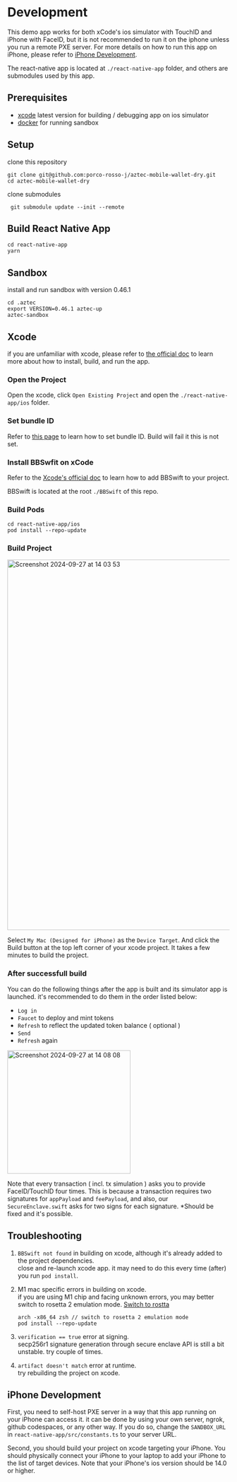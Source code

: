 # Development

This demo app works for both xCode's ios simulator with TouchID and iPhone with FaceID, but it is not recommended to run it on the iphone unless you run a remote PXE server. For more details on how to run this app on iPhone, please refer to [iPhone Development](#iphone-development).

The react-native app is located at `./react-native-app` folder, and others are submodules used by this app.

## Prerequisites

- [xcode](https://developer.apple.com/xcode/) latest version for building / debugging app on ios simulator
- [docker](https://docs.docker.com/get-docker/) for running sandbox

## Setup

clone this repository

```shell
git clone git@github.com:porco-rosso-j/aztec-mobile-wallet-dry.git
cd aztec-mobile-wallet-dry
```

clone submodules

```shell
 git submodule update --init --remote
```

## Build React Native App

```shell
cd react-native-app
yarn
```

## Sandbox

install and run sandbox with version 0.46.1

```shell
cd .aztec
export VERSION=0.46.1 aztec-up
aztec-sandbox
```

## Xcode

if you are unfamiliar with xcode, please refer to [the official doc](https://developer.apple.com/documentation/xcode) to learn more about how to install, build, and run the app.

### Open the Project

Open the xcode, click `Open Existing Project` and open the `./react-native-app/ios` folder.

### Set bundle ID
Refer to [this page](https://developer.apple.com/documentation/xcode/preparing-your-app-for-distribution) to learn how to set bundle ID. Build will fail it this is not set.


### Install BBSwfit on xCode

Refer to the [Xcode's official doc](https://developer.apple.com/documentation/xcode/adding-package-dependencies-to-your-app) to learn how to add BBSwift to your project.

BBSwift is located at the root `./BBSwift` of this repo.

### Build Pods

```shell
cd react-native-app/ios
pod install --repo-update
```

### Build Project

<img width="838" alt="Screenshot 2024-09-27 at 14 03 53" src="https://github.com/user-attachments/assets/96ac963f-112a-41ea-84a2-e4547dea7dbb">


Select `My Mac (Designed for iPhone)` as the `Device Target`. And click the Build button at the top left corner of your xcode project. It takes a few minutes to build the project.

### After successfull build

You can do the following things after the app is built and its simulator app is launched. it's recommended to do them in the order listed below:

- `Log in`
- `Faucet` to deploy and mint tokens
- `Refresh` to reflect the updated token balance ( optional )
- `Send`
- `Refresh` again

<img width="279" alt="Screenshot 2024-09-27 at 14 08 08" src="https://github.com/user-attachments/assets/7852b8d8-cd49-4c7e-991a-9e72272bd800">

Note that every transaction ( incl. tx simulation ) asks you to provide FaceID/TouchID four times. This is because a transaction requires two signatures for `appPayload` and `feePayload`, and also, our `SecureEnclave.swift` asks for two signs for each signature. *Should be fixed and it's possible.

## Troubleshooting

1. `BBSwift not found` in building on xcode, although it's already added to the project dependencies.   
   close and re-launch xcode app. it may need to do this every time (after) you run `pod install`.

2. M1 mac specific errors in building on xcode.   
   if you are using M1 chip and facing unknown errors, you may better switch to rosetta 2 emulation mode. [Switch to rostta](https://www.godo.dev/tutorials/macos-x86_64-shell-from-arm64/)

   ```shell
   arch -x86_64 zsh // switch to rosetta 2 emulation mode
   pod install --repo-update
   ```

3. `verification == true` error at signing.   
   secp256r1 signature generation through secure enclave API is still a bit unstable. try couple of times.

4. `artifact doesn't match` error at runtime.   
   try rebuilding the project on xcode.

## iPhone Development

First, you need to self-host PXE server in a way that this app running on your iPhone can access it. it can be done by using your own server, ngrok, github codespaces, or any other way. If you do so, change the `SANDBOX_URL` in `react-native-app/src/constants.ts` to your server URL.

Second, you should build your project on xcode targeting your iPhone. You should physically connect your iPhone to your laptop to add your iPhone to the list of target devices. Note that your iPhone's ios version should be 14.0 or higher.
